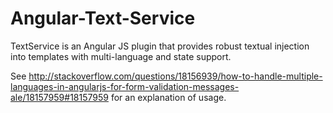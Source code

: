Angular-Text-Service
====================

TextService is an Angular JS plugin that provides robust textual injection into templates with multi-language and state support.

See
http://stackoverflow.com/questions/18156939/how-to-handle-multiple-languages-in-angularjs-for-form-validation-messages-ale/18157959#18157959
for an explanation of usage.
